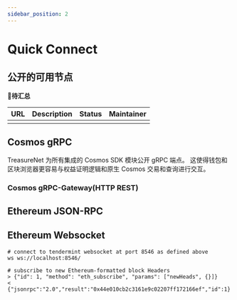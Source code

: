 ```yaml
---
sidebar_position: 2
---
```


# Quick Connect

## 公开的可用节点

**🥺待汇总**

|URL|Description|Status|Maintainer|
|--|--|--|--|
|||||

## Cosmos gRPC

TreasureNet 为所有集成的 Cosmos SDK 模块公开 gRPC 端点。 这使得钱包和区块浏览器更容易与权益证明逻辑和原生 Cosmos 交易和查询进行交互。

### Cosmos gRPC-Gateway(HTTP REST)

## Ethereum JSON-RPC

## Ethereum Websocket

```shell
# connect to tendermint websocket at port 8546 as defined above
ws ws://localhost:8546/

# subscribe to new Ethereum-formatted block Headers
> {"id": 1, "method": "eth_subscribe", "params": ["newHeads", {}]}
< {"jsonrpc":"2.0","result":"0x44e010cb2c3161e9c02207ff172166ef","id":1}

```
